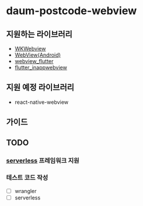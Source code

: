 # daum-postcode-webview

## 지원하는 라이브러리

- [WKWebview](https://developer.apple.com/documentation/webkit/wkwebview)
- [WebView(Android)](https://developer.android.com/reference/android/webkit/WebView)
- [webview_flutter](https://pub.dev/packages/webview_flutter)
- [flutter_inappwebview](https://pub.dev/packages/flutter_inappwebview)

## 지원 예정 라이브러리

- react-native-webview

## 가이드

## TODO

### [serverless](https://www.serverless.com) 프레임워크 지원

### 테스트 코드 작성

- [ ] wrangler
- [ ] serverless
